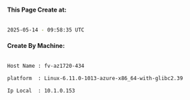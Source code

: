
   
#### This Page Create at:

```bash

2025-05-14 - 09:58:35 UTC

```

#### Create By Machine:

```bash

Host Name : fv-az1720-434

platform  : Linux-6.11.0-1013-azure-x86_64-with-glibc2.39

Ip Local  : 10.1.0.153

```

